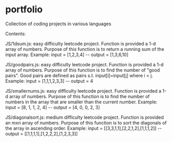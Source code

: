 # portfolio
Collection of coding projects in various languages

Contents:

JS/1dsum.js: easy difficulty leetcode project. Function is provided a 1-d array of numbers. Purpose of this function is to return a running sum of the input array.
Example: input = [1,2,3,4] -- output = [1,3,6,10]

JS/goodpairs.js: easy difficulty leetcode project. Function is provided a 1-d array of numbers. Purpose of this function is to find the number of "good pairs". Good pairs are defined as pairs s.t. input[i]=input[j] where i < j.
Example: input = [1,1,1,2,3,3] -- output = 4

JS/smallernums.js: easy difficulty leetcode project. Function is provided a 1-d array of numbers. Purpose of this function is to find the number of numbers in the array that are smaller than the current number.
Example: input = [8, 1, 1, 2, 4] -- output = [4, 0, 0, 2, 3]

JS/diagonalsort.js: medium difficulty leetcode project. Function is provided an mxn array of numbers. Purpose of this function is to sort the diagonals of the array in ascending order.
Example: input = [[3,3,1,1],[2,2,1,2],[1,1,1,2]] -- output = [[1,1,1,1],[1,2,2,2],[1,2,3,3]]
